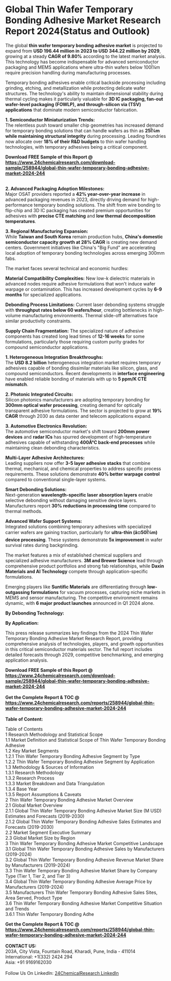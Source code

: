 <h1>Global Thin Wafer Temporary Bonding Adhesive Market Research Report 2024(Status and Outlook)</h1><p>The global <strong>thin wafer temporary bonding adhesive market</strong> is projected to expand from <strong>USD 196.44 million in 2023 to USD 344.22 million by 2029</strong>, growing at a steady <strong>CAGR of 9.80%</strong> according to the latest market analysis. This technology has become indispensable for advanced semiconductor packaging and MEMS applications where ultra-thin wafers below 100Î¼m require precision handling during manufacturing processes.</p><p>Temporary bonding adhesives enable critical backside processing including grinding, etching, and metallization while protecting delicate wafer structures. The technology's ability to maintain dimensional stability during thermal cycling makes it particularly valuable for <strong>3D IC packaging, fan-out wafer-level packaging (FOWLP), and through-silicon via (TSV) applications</strong> that dominate modern semiconductor fabrication.</p><p><strong>1. Semiconductor Miniaturization Trends:</strong><br>
The relentless push toward smaller chip geometries has increased demand for temporary bonding solutions that can handle wafers as thin as <strong>25Î¼m while maintaining structural integrity</strong> during processing. Leading foundries now allocate over <strong>18% of their R&amp;D budgets</strong> to thin wafer handling technologies, with temporary adhesives being a critical component.</p><div><b>Download FREE Sample of this Report @ 
            <a href="https://www.24chemicalresearch.com/download-sample/258944/global-thin-wafer-temporary-bonding-adhesive-market-2024-244">
            https://www.24chemicalresearch.com/download-sample/258944/global-thin-wafer-temporary-bonding-adhesive-market-2024-244</a></b></div><br><p><strong>2. Advanced Packaging Adoption Milestones:</strong><br>
Major OSAT providers reported a <strong>42% year-over-year increase</strong> in advanced packaging revenues in 2023, directly driving demand for high-performance temporary bonding solutions. The shift from wire bonding to flip-chip and 3D IC packaging has created premium opportunities for adhesives with <strong>precise CTE matching</strong> and <strong>low thermal decomposition temperatures</strong>.</p><p><strong>3. Regional Manufacturing Expansion:</strong><br>
While <strong>Taiwan and South Korea</strong> remain production hubs, <strong>China's domestic semiconductor capacity growth at 28% CAGR</strong> is creating new demand centers. Government initiatives like China's "Big Fund" are accelerating local adoption of temporary bonding technologies across emerging 300mm fabs.</p><p>The market faces several technical and economic hurdles:</p><p><strong>Material Compatibility Complexities:</strong> New low-k dielectric materials in advanced nodes require adhesive formulations that won't induce wafer warpage or contamination. This has increased development cycles by <strong>6-9 months</strong> for specialized applications.</p><p><strong>Debonding Process Limitations:</strong> Current laser debonding systems struggle with <strong>throughput rates below 60 wafers/hour</strong>, creating bottlenecks in high-volume manufacturing environments. Thermal slide-off alternatives face similar productivity constraints.</p><p><strong>Supply Chain Fragmentation:</strong> The specialized nature of adhesive components has created long lead times of <strong>12-16 weeks</strong> for some formulations, particularly those requiring custom purity grades for compound semiconductor applications.</p><p><strong>1. Heterogeneous Integration Breakthroughs:</strong><br>
The <strong>USD 8.2 billion</strong> heterogeneous integration market requires temporary adhesives capable of bonding dissimilar materials like silicon, glass, and compound semiconductors. Recent developments in <strong>interface engineering</strong> have enabled reliable bonding of materials with up to <strong>5 ppm/K CTE mismatch</strong>.</p><p><strong>2. Photonic Integrated Circuits:</strong><br>
Silicon photonics manufacturers are adopting temporary bonding for <strong>300mm optical wafer processing</strong>, creating demand for optically transparent adhesive formulations. The sector is projected to grow at <strong>19% CAGR</strong> through 2030 as data center and telecom applications expand.</p><p><strong>3. Automotive Electronics Revolution:</strong><br>
The automotive semiconductor market's shift toward <strong>200mm power devices</strong> and <strong>radar ICs</strong> has spurred development of high-temperature adhesives capable of withstanding <strong>400Â°C back-end processes</strong> while maintaining clean debonding characteristics.</p><p><strong>Multi-Layer Adhesive Architectures:</strong><br>
	Leading suppliers now offer <strong>3-5 layer adhesive stacks</strong> that combine thermal, mechanical, and chemical properties to address specific process requirements. These solutions demonstrate <strong>40% better warpage control</strong> compared to conventional single-layer systems.</p><p><strong>Smart Debonding Solutions:</strong><br>
	Next-generation <strong>wavelength-specific laser absorption layers</strong> enable selective debonding without damaging sensitive device layers. Manufacturers report <strong>30% reductions in processing time</strong> compared to thermal methods.</p><p><strong>Advanced Wafer Support Systems:</strong><br>
	Integrated solutions combining temporary adhesives with specialized carrier wafers are gaining traction, particularly for <strong>ultra-thin (â¤50Î¼m) device processing</strong>. These systems demonstrate <strong>5x improvement</strong> in wafer survival rates during backgrinding.</p><p>The market features a mix of established chemical suppliers and specialized adhesive manufacturers. <strong>3M and Brewer Science</strong> lead through comprehensive product portfolios and strong fab relationships, while <strong>Daxin Materials and AI Technology</strong> compete through application-specific formulations.</p><p>Emerging players like <strong>Suntific Materials</strong> are differentiating through <strong>low-outgassing formulations</strong> for vacuum processes, capturing niche markets in MEMS and sensor manufacturing. The competitive environment remains dynamic, with <strong>6 major product launches</strong> announced in Q1 2024 alone.</p><p><strong>By Debonding Technology:</strong></p><p><strong>By Application:</strong></p><p>This press release summarizes key findings from the 2024 Thin Wafer Temporary Bonding Adhesive Market Research Report, providing comprehensive analysis of technologies, players, and growth opportunities in this critical semiconductor materials sector. The full report includes detailed forecasts through 2029, competitive benchmarking, and emerging application analysis.</p><div><b>Download FREE Sample of this Report @ 
            <a href="https://www.24chemicalresearch.com/download-sample/258944/global-thin-wafer-temporary-bonding-adhesive-market-2024-244">
            https://www.24chemicalresearch.com/download-sample/258944/global-thin-wafer-temporary-bonding-adhesive-market-2024-244</a></b></div><br><div><b>Get the Complete Report & TOC @ 
            <a href="https://www.24chemicalresearch.com/reports/258944/global-thin-wafer-temporary-bonding-adhesive-market-2024-244">
            https://www.24chemicalresearch.com/reports/258944/global-thin-wafer-temporary-bonding-adhesive-market-2024-244</a></b></div><br>
            <b>Table of Content:</b><p>Table of Contents<br />
1 Research Methodology and Statistical Scope<br />
1.1 Market Definition and Statistical Scope of Thin Wafer Temporary Bonding Adhesive<br />
1.2 Key Market Segments<br />
1.2.1 Thin Wafer Temporary Bonding Adhesive Segment by Type<br />
1.2.2 Thin Wafer Temporary Bonding Adhesive Segment by Application<br />
1.3 Methodology & Sources of Information<br />
1.3.1 Research Methodology<br />
1.3.2 Research Process<br />
1.3.3 Market Breakdown and Data Triangulation<br />
1.3.4 Base Year<br />
1.3.5 Report Assumptions & Caveats<br />
2 Thin Wafer Temporary Bonding Adhesive Market Overview<br />
2.1 Global Market Overview<br />
2.1.1 Global Thin Wafer Temporary Bonding Adhesive Market Size (M USD) Estimates and Forecasts (2019-2030)<br />
2.1.2 Global Thin Wafer Temporary Bonding Adhesive Sales Estimates and Forecasts (2019-2030)<br />
2.2 Market Segment Executive Summary<br />
2.3 Global Market Size by Region<br />
3 Thin Wafer Temporary Bonding Adhesive Market Competitive Landscape<br />
3.1 Global Thin Wafer Temporary Bonding Adhesive Sales by Manufacturers (2019-2024)<br />
3.2 Global Thin Wafer Temporary Bonding Adhesive Revenue Market Share by Manufacturers (2019-2024)<br />
3.3 Thin Wafer Temporary Bonding Adhesive Market Share by Company Type (Tier 1, Tier 2, and Tier 3)<br />
3.4 Global Thin Wafer Temporary Bonding Adhesive Average Price by Manufacturers (2019-2024)<br />
3.5 Manufacturers Thin Wafer Temporary Bonding Adhesive Sales Sites, Area Served, Product Type<br />
3.6 Thin Wafer Temporary Bonding Adhesive Market Competitive Situation and Trends<br />
3.6.1 Thin Wafer Temporary Bonding Adhe</p><div><b>Get the Complete Report & TOC @ 
            <a href="https://www.24chemicalresearch.com/reports/258944/global-thin-wafer-temporary-bonding-adhesive-market-2024-244">
            https://www.24chemicalresearch.com/reports/258944/global-thin-wafer-temporary-bonding-adhesive-market-2024-244</a></b></div><br><b>CONTACT US:</b><br>
            203A, City Vista, Fountain Road, Kharadi, Pune, India - 411014<br>
            International: +1(332) 2424 294<br>
            Asia: +91 9169162030 <br><br>
            Follow Us On LinkedIn: <a href="https://www.linkedin.com/company/24chemicalresearch/">24ChemicalResearch LinkedIn</a>